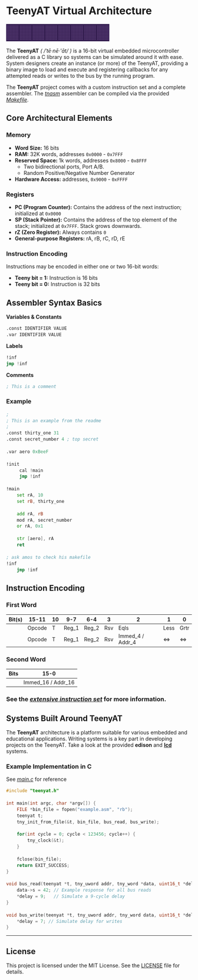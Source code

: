 # TeenyAT Virtual Architecture 

![Devious looking jellyfish](docs/.leroy.gif)

The **TeenyAT** *( /ˈtē·nē·'āt/ )* is a 16-bit virtual embedded microcontroller delivered as a C library so systems can be simulated around it with ease. System designers create an instance (or more) of the TeenyAT, providing a binary image to load and execute and registering callbacks for any attempted reads or writes to the bus by the running program.

The **TeenyAT** project comes with a custom instruction set and a complete assembler. The *[tnasm](tnasm)* assembler can be compiled via the provided *[Makefile](tnasm/Makefile)*.

## Core Architectural Elements

### Memory
- **Word Size:** 16 bits
- **RAM:** 32K words, addresses `0x0000` - `0x7FFF`
- **Reserved Space:** 1k words, addresses `0x8000` - `0x8FFF`
  - Two bidirectional ports, Port A/B.
  - Random Positive/Negative Number Generator
- **Hardware Access:** addresses, `0x9000` - `0xFFFF`

### Registers
- **PC (Program Counter):** Contains the address of the next instruction; initialized at `0x0000`
- **SP (Stack Pointer):** Contains the address of the top element of the stack; initialized at `0x7FFF`. Stack grows downwards.
- **rZ (Zero Register):** Always contains `0`
- **General-purpose Registers:** rA, rB, rC, rD, rE

### Instruction Encoding
Instructions may be encoded in either one or two 16-bit words:
- **Teeny bit = 1:** Instruction is 16 bits 
- **Teeny bit = 0:** Instruction is 32 bits

## Assembler Syntax Basics

**Variables & Constants** 
  ```asm
  .const IDENTIFIER VALUE
  .var IDENTIFIER VALUE
  ```
**Labels**
  ```asm
  !inf
  jmp !inf
  ```
**Comments**
  ```asm
  ; This is a comment
  ```
### Example
```asm
; 
; This is an example from the readme
;
.const thirty_one 31
.const secret_number 4 ; top secret 

.var aero 0xBeeF

!init
     cal !main
     jmp !inf

!main
    set rA, 10
    set rB, thirty_one
    
    add rA, rB
    mod rA, secret_number
    or rA, 0x1

    str [aero], rA
    ret

; ask amos to check his makefile
!inf
    jmp !inf
```

## Instruction Encoding

### First Word

| Bit(s) | 15-11       | 10 | 9-7   | 6-4   | 3   | 2     | 1    | 0    |
|--------|-------------|----|-------|-------|-----|-------|------|------|
|        | Opcode      | T  | Reg_1 | Reg_2 | Rsv | Eqls  | Less | Grtr |
|        | Opcode      | T  | Reg_1| Reg_2 | Rsv | Immed_4 / Addr_4   | <=> |  <=> | <==> |

### Second Word

| Bits   | 15-0                      |
|--------|---------------------------|
|        | Immed_16 / Addr_16        |

### See the *[extensive instruction set](docs/teenyat_instruction_set.md)* for more information.

## Systems Built Around TeenyAT

The **TeenyAT** architecture is a platform suitable for various embedded and educational applications. Writing systems is a key part in developing projects on the TeenyAT. Take a look at the provided **edison** and **[lcd](lcd)** systems.

### Example Implementation in C

 See *[main.c](main.c)* for reference
```c
#include "teenyat.h"

int main(int argc, char *argv[]) {
	FILE *bin_file = fopen("example.asm", "rb");
	teenyat t;
	tny_init_from_file(&t, bin_file, bus_read, bus_write);

	for(int cycle = 0; cycle < 123456; cycle++) {
		tny_clock(&t);
	}

	fclose(bin_file);
	return EXIT_SUCCESS;
}

void bus_read(teenyat *t, tny_uword addr, tny_word *data, uint16_t *delay) {
	data->s = 42; // Example response for all bus reads
	*delay = 9;   // Simulate a 9-cycle delay
}

void bus_write(teenyat *t, tny_uword addr, tny_word data, uint16_t *delay) {
	*delay = 7; // Simulate delay for writes
}
```

---
  
## License

This project is licensed under the MIT License. See the [LICENSE](LICENSE) file for details.
